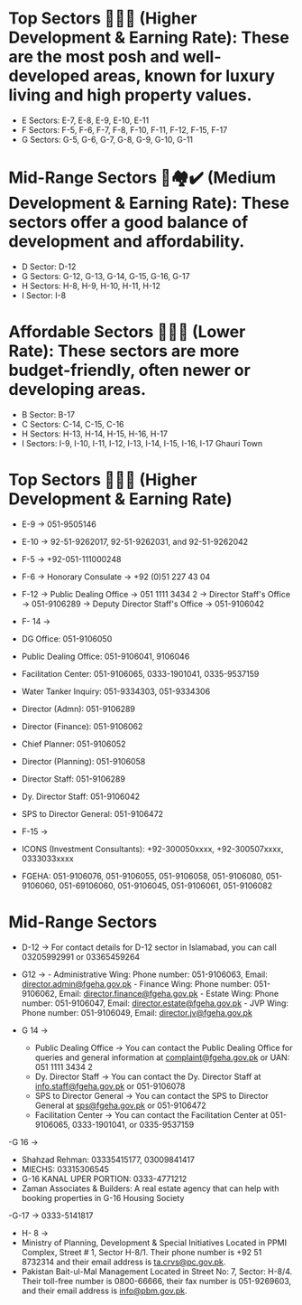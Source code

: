 # Top Sectors 👑🌟💎 (Higher Development & Earning Rate): These are the most posh and well-developed areas, known for luxury living and high property values.

- E Sectors: E-7, E-8, E-9, E-10, E-11
- F Sectors: F-5, F-6, F-7, F-8, F-10, F-11, F-12, F-15, F-17
- G Sectors: G-5, G-6, G-7, G-8, G-9, G-10, G-11

# Mid-Range Sectors 🌳🏘️✔️ (Medium Development & Earning Rate): These sectors offer a good balance of development and affordability.

- D Sector: D-12
- G Sectors: G-12, G-13, G-14, G-15, G-16, G-17
- H Sectors: H-8, H-9, H-10, H-11, H-12
- I Sector: I-8

# Affordable Sectors 🌱🏡✅ (Lower Rate): These sectors are more budget-friendly, often newer or developing areas.

- B Sector: B-17
- C Sectors: C-14, C-15, C-16
- H Sectors: H-13, H-14, H-15, H-16, H-17
- I Sectors: I-9, I-10, I-11, I-12, I-13, I-14, I-15, I-16, I-17
  Ghauri Town

# Top Sectors 👑🌟💎 (Higher Development & Earning Rate)

- E-9 -> 051-9505146
- E-10 -> 92-51-9262017, 92-51-9262031, and 92-51-9262042
- F-5 -> +92-051-111000248
- F-6 -> Honorary Consulate -> +92 (0)51 227 43 04
- F-12 -> Public Dealing Office -> 051 1111 3434 2 -> Director Staff's Office -> 051-9106289 -> Deputy Director Staff's Office -> 051-9106042
- F- 14 ->
- DG Office: 051-9106050
- Public Dealing Office: 051-9106041, 9106046
- Facilitation Center: 051-9106065, 0333-1901041, 0335-9537159
- Water Tanker Inquiry: 051-9334303, 051-9334306
- Director (Admn): 051-9106289
- Director (Finance): 051-9106062
- Chief Planner: 051-9106052
- Director (Planning): 051-9106058
- Director Staff: 051-9106289
- Dy. Director Staff: 051-9106042
- SPS to Director General: 051-9106472

- F-15 ->
- ICONS (Investment Consultants): +92-300050xxxx, +92-300507xxxx, 0333033xxxx
- FGEHA: 051-9106076, 051-9106055, 051-9106058, 051-9106080, 051-9106060, 051-69106060, 051-9106045, 051-9106061, 051-9106082

# Mid-Range Sectors

- D-12 -> For contact details for D-12 sector in Islamabad, you can call 03205992991 or 03365459264

- G12 -> - Administrative Wing: Phone number: 051-9106063, Email: director.admin@fgeha.gov.pk - Finance Wing: Phone number: 051-9106062, Email: director.finance@fgeha.gov.pk - Estate Wing: Phone number: 051-9106047, Email: director.estate@fgeha.gov.pk - JVP Wing: Phone number: 051-9106049, Email: director.jv@fgeha.gov.pk

- G 14 ->
  - Public Dealing Office -> You can contact the Public Dealing Office for queries and general information at complaint@fgeha.gov.pk or UAN: 051 1111 3434 2
  - Dy. Director Staff -> You can contact the Dy. Director Staff at info.staff@fgeha.gov.pk or 051-9106078
  - SPS to Director General -> You can contact the SPS to Director General at sps@fgeha.gov.pk or 051-9106472
  - Facilitation Center -> You can contact the Facilitation Center at 051-9106065, 0333-1901041, or 0335-9537159

-G 16 ->

- Shahzad Rehman: 03335415177, 03009841417
- MIECHS: 03315306545
- G-16 KANAL UPER PORTION: 0333-4771212
- Zaman Associates & Builders: A real estate agency that can help with booking properties in G-16 Housing Society

-G-17 ->
0333-5141817

- H- 8 ->
- Ministry of Planning, Development & Special Initiatives
        Located in PPMI Complex, Street # 1, Sector H-8/1. Their phone number is +92 51 8732314 and their email address is ta.crvs@pc.gov.pk.
- Pakistan Bait-ul-Mal Management
        Located in Street No: 7, Sector: H-8/4. Their toll-free number is 0800-66666, their fax number is 051-9269603, and their email address is info@pbm.gov.pk.

